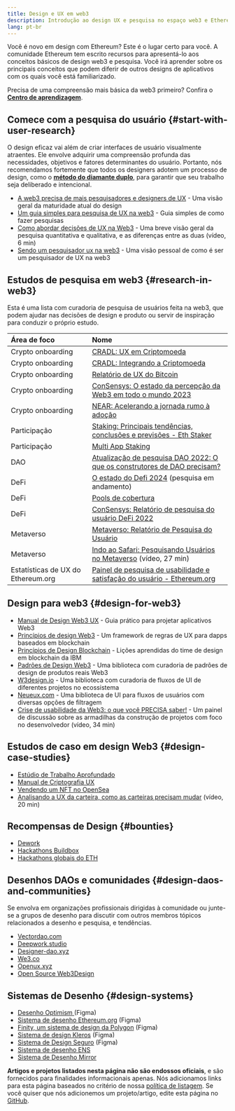 ```yaml
---
title: Design e UX em web3
description: Introdução ao design UX e pesquisa no espaço web3 e Ethereum
lang: pt-br
---
```


Você é novo em design com Ethereum? Este é o lugar certo para você. A comunidade Ethereum tem escrito recursos para apresentá-lo aos conceitos básicos de design web3 e pesquisa. Você irá aprender sobre os principais conceitos que podem diferir de outros designs de aplicativos com os quais você está familiarizado.

Precisa de uma compreensão mais básica da web3 primeiro? Confira o [**Centro de aprendizagem**](/learn/).

## Comece com a pesquisa do usuário {#start-with-user-research}

O design eficaz vai além de criar interfaces de usuário visualmente atraentes. Ele envolve adquirir uma compreensão profunda das necessidades, objetivos e fatores determinantes do usuário. Portanto, nós recomendamos fortemente que todos os designers adotem um processo de design, como o [**método do diamante duplo**](https://en.wikipedia.org/wiki/Double_Diamond_(design_process_model)), para garantir que seu trabalho seja deliberado e intencional.

- [A web3 precisa de mais pesquisadores e designers de UX](https://blog.akasha.org/akasha-conversations-9-web3-needs-more-ux-researchers-and-designers) - Uma visão geral da maturidade atual do design
- [Um guia simples para pesquisa de UX na web3](https://uxplanet.org/a-complete-guide-to-ux-research-for-web-3-0-products-d6bead20ebb1) - Guia simples de como fazer pesquisas
- [Como abordar decisões de UX na Web3](https://archive.devcon.org/archive/watch/6/data-empathy-how-to-approach-ux-decisions-in-web3/) - Uma breve visão geral da pesquisa quantitativa e qualitativa, e as diferenças entre as duas (vídeo, 6 min)
- [Sendo um pesquisador ux na web3](https://medium.com/@georgia.rakusen/what-its-like-being-a-user-researcher-in-web3-6a4bcc096849) - Uma visão pessoal de como é ser um pesquisador de UX na web3

## Estudos de pesquisa em web3 {#research-in-web3}

Esta é uma lista com curadoria de pesquisa de usuários feita na web3, que podem ajudar nas decisões de design e produto ou servir de inspiração para conduzir o próprio estudo.

| Área de foco                                                         | Nome                                                                                                                                                                                      |
|:-------------------------------------------------------------------- |:----------------------------------------------------------------------------------------------------------------------------------------------------------------------------------------- |
| <Badge colorScheme="green">Crypto onboarding</Badge>                 | [CRADL: UX em Criptomoeda](https://docs.google.com/presentation/d/1s2OPSH5sMJzxRYaJSSRTe8W2iIoZx0PseIV-WeZWD1s/edit?usp=sharing)                                                          |
| <Badge colorScheme="green">Crypto onboarding</Badge>                 | [CRADL: Integrando a Criptomoeda](https://docs.google.com/presentation/d/1R9nFuzA-R6SxaGCKhoMbE4Vxe0JxQSTiHXind3LVq_w/edit?usp=sharing)                                                   |
| <Badge colorScheme="green">Crypto onboarding</Badge>                 | [Relatório de UX do Bitcoin](https://github.com/patestevao/BitcoinUX-report/blob/master/report.md)                                                                                        |
| <Badge colorScheme="green">Crypto onboarding</Badge>                 | [ConSensys: O estado da percepção da Web3 em todo o mundo 2023](https://consensys.io/insight-report/web3-and-crypto-global-survey-2023)                                                   |
| <Badge colorScheme="green">Crypto onboarding</Badge>                 | [NEAR: Acelerando a jornada rumo à adoção](https://drive.google.com/file/d/1VuaQP4QSaQxR5ddQKTMGI0b0rWdP7uGn/view)                                                                        |
| <Badge colorScheme="purple">Participação</Badge>                     | [Staking: Principais tendências, conclusões e previsões - Eth Staker](https://lookerstudio.google.com/u/0/reporting/cafcee00-e1af-4148-bae8-442a88ac75fa/page/p_ja2srdhh2c?s=hmbTWDh9hJo) |
| <Badge colorScheme="purple">Participação</Badge>                     | [Multi App Staking](https://github.com/threshold-network/UX-User-Research/blob/main/Multi-App%20Staking%20(MAS)/iterative-user-study/MAS%20Iterative%20User%20Study.pdf)                  |
| <Badge colorScheme="red">DAO</Badge>                                 | [Atualização de pesquisa DAO 2022: O que os construtores de DAO precisam?](https://blog.aragon.org/2022-dao-research-update/)                                                             |
| <Badge colorScheme="pink">DeFi</Badge>                               | [O estado do Defi 2024](https://stateofdefi.org/) (pesquisa em andamento)                                                                                                                 |
| <Badge colorScheme="pink">DeFi</Badge>                               | [Pools de cobertura](https://github.com/threshold-network/UX-User-Research/tree/main/Keep%20Coverage%20Pool)                                                                              |
| <Badge colorScheme="pink">DeFi</Badge>                               | [ConSensys: Relatório de pesquisa do usuário DeFi 2022](https://cdn2.hubspot.net/hubfs/4795067/ConsenSys%20Codefi-Defi%20User%20ResearchReport.pdf)                                       |
| <Badge colorScheme="gray">Metaverso</Badge>                          | [Metaverso: Relatório de Pesquisa do Usuário](https://www.politico.com/f/?id=00000187-7685-d820-a7e7-7e85d1420000)                                                                        |
| <Badge colorScheme="gray">Metaverso</Badge>                          | [Indo ao Safari: Pesquisando Usuários no Metaverso](https://archive.devcon.org/archive/watch/6/going-on-safari-researching-users-in-the-metaverse/?tab=YouTube) (vídeo, 27 min)           |
| <Badge colorScheme="blue">Estatísticas de UX do Ethereum.org</Badge> | [Painel de pesquisa de usabilidade e satisfação do usuário - Ethereum.org](https://lookerstudio.google.com/reporting/0a189a7c-a890-40db-a5c6-009db52c81c9)                                |

## Design para web3 {#design-for-web3}

- [Manual de Design Web3 UX](https://web3ux.design/) - Guia prático para projetar aplicativos Web3
- [Princípios de design Web3](https://medium.com/@lyricalpolymath/web3-design-principles-f21db2f240c1) - Um framework de regras de UX para dapps baseados em blockchain
- [Princípios de Design Blockchain](https://medium.com/design-ibm/blockchain-design-principles-599c5c067b6e) - Lições aprendidas do time de design em blockchain da IBM
- [Padrões de Design Web3](https://www.web3designpatterns.io/) - Uma biblioteca com curadoria de padrões de design de produtos reais Web3
- [W3design.io](https://w3design.io/) - Uma biblioteca com curadoria de fluxos de UI de diferentes projetos no ecossistema
- [Neueux.com](https://neueux.com/apps) - Uma biblioteca de UI para fluxos de usuários com diversas opções de filtragem
- [Crise de usabilidade da Web3: o que você PRECISA saber!](https://www.youtube.com/watch?v=oBSXT_6YDzg) - Um painel de discussão sobre as armadilhas da construção de projetos com foco no desenvolvedor (vídeo, 34 min)

## Estudos de caso em design Web3 {#design-case-studies}

- [Estúdio de Trabalho Aprofundado](https://deepwork.studio/case-studies/)
- [Manual de Criptografia UX](https://www.cryptouxhandbook.com/)
- [Vendendo um NFT no OpenSea](https://builtformars.com/case-studies/opensea)
- [Analisando a UX da carteira, como as carteiras precisam mudar](https://www.youtube.com/watch?v=oTpuxYj8JWI&ab_channel=ETHDenver) (vídeo, 20 min)

## Recompensas de Design {#bounties}

- [Dework](https://app.dework.xyz/bounties)
- [Hackathons Buildbox](https://app.buidlbox.io/)
- [Hackathons globais do ETH](https://ethglobal.com/)

## Desenhos DAOs e comunidades {#design-daos-and-communities}

Se envolva em organizações profissionais dirigidas à comunidade ou junte-se a grupos de desenho para discutir com outros membros tópicos relacionados a desenho e pesquisa, e tendências.

- [Vectordao.com](https://vectordao.com/)
- [Deepwork.studio](https://www.deepwork.studio/)
- [Designer-dao.xyz](https://www.designer-dao.xyz/)
- [We3.co](https://we3.co/)
- [Openux.xyz](https://openux.xyz/)
- [Open Source Web3Design](https://www.web3designers.org/)

## Sistemas de Desenho {#design-systems}

- [Desenho Optimism ](https://www.figma.com/@optimism) (Figma)
- [Sistema de desenho Ethereum.org](https://www.figma.com/@ethdotorg) (Figma)
- [Finity, um sistema de design da Polygon](https://www.figma.com/community/file/1073921725197233598/finity-design-system) (Figma)
- [Sistema de design Kleros](https://www.figma.com/community/file/999852250110186964/kleros-design-system) (Figma)
- [Sistema de Design Seguro](https://www.figma.com/community/file/1337417127407098506/safe-design-system) (Figma)
- [Sistema de desenho ENS](https://thorin.ens.domains/)
- [Sistema de Desenho Mirror](https://degen-xyz.vercel.app/)

**Artigos e projetos listados nesta página não são endossos oficiais**, e são fornecidos para finalidades informacionais apenas. Nós adicionamos links para esta página baseados no critério de nossa [política de listagem](/contributing/design/adding-design-resources). Se você quiser que nós adicionemos um projeto/artigo, edite esta página no [GitHub](https://github.com/ethereum/ethereum-org-website/blob/dev/public/content/developers/docs/design-and-ux/index.md).
